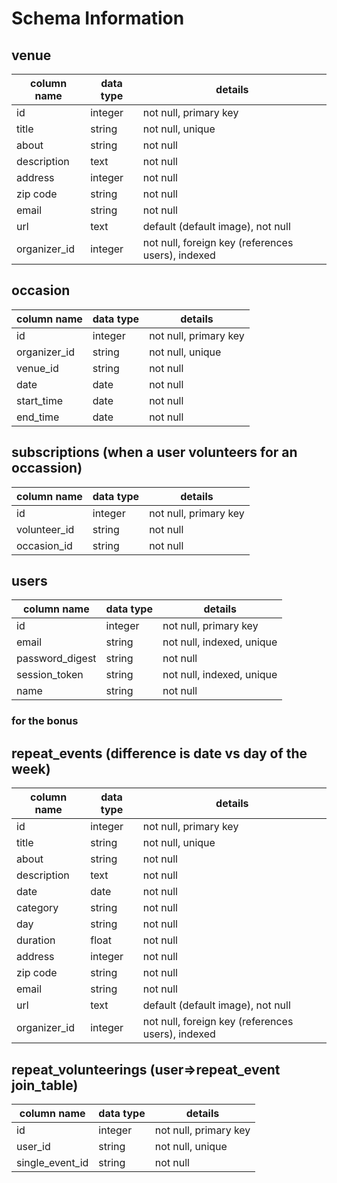 # Schema Information

## venue
column name | data type   | details
------------|-------------|-----------------------
id          | integer     | not null, primary key
title       | string      | not null, unique
about       | string      | not null
description | text        | not null
address     | integer     | not null
zip code    | string      | not null
email       | string      | not null
url         | text        | default (default image), not null
organizer_id| integer     | not null, foreign key (references users), indexed



## occasion
column name        | data type   | details
-------------------|-------------|-----------------------
id                 | integer     | not null, primary key
organizer_id       | string      | not null, unique
venue_id           | string      | not null
date               | date        | not null
start_time         | date        | not null
end_time           | date        | not null

## subscriptions (when a user volunteers for an occassion)

column name        | data type   | details
-------------------|-------------|-----------------------
id                 | integer     | not null, primary key
volunteer_id       | string      | not null
occasion_id        | string      | not null



## users
column name     | data type    | details
----------------|--------------|-----------------------
id              | integer      | not null, primary key
email           | string       | not null, indexed, unique
password_digest | string       | not null
session_token   | string       | not null, indexed, unique
name            | string       | not null



### for the bonus

## repeat_events (difference is date vs day of the week)
column name | data type   | details
------------|-------------|-----------------------
id          | integer     | not null, primary key
title       | string      | not null, unique
about       | string      | not null
description | text        | not null
date        | date        | not null
category    | string      | not null
day         | string      | not null
duration    | float       | not null
address     | integer     | not null
zip code    | string      | not null
email       | string      | not null
url         | text        | default (default image), not null
organizer_id| integer     | not null, foreign key (references users), indexed

## repeat_volunteerings (user=>repeat_event join_table)
column name        | data type   | details
-------------------|-------------|-----------------------
id                 | integer     | not null, primary key
user_id            | string      | not null, unique
single_event_id    | string      | not null
